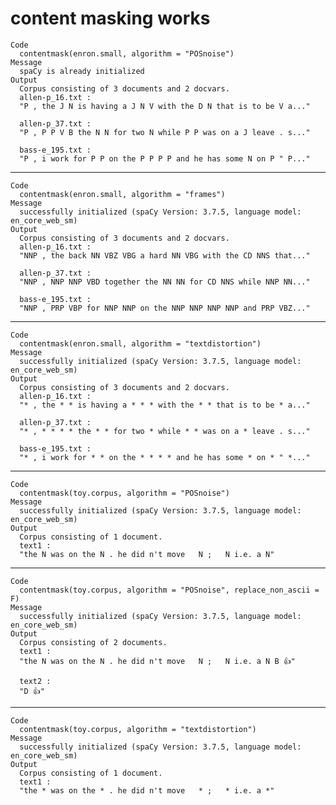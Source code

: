 # content masking works

    Code
      contentmask(enron.small, algorithm = "POSnoise")
    Message
      spaCy is already initialized
    Output
      Corpus consisting of 3 documents and 2 docvars.
      allen-p_16.txt :
      "P , the J N is having a J N V with the D N that is to be V a..."
      
      allen-p_37.txt :
      "P , P P V B the N N for two N while P P was on a J leave . s..."
      
      bass-e_195.txt :
      "P , i work for P P on the P P P P and he has some N on P " P..."
      

---

    Code
      contentmask(enron.small, algorithm = "frames")
    Message
      successfully initialized (spaCy Version: 3.7.5, language model: en_core_web_sm)
    Output
      Corpus consisting of 3 documents and 2 docvars.
      allen-p_16.txt :
      "NNP , the back NN VBZ VBG a hard NN VBG with the CD NNS that..."
      
      allen-p_37.txt :
      "NNP , NNP NNP VBD together the NN NN for CD NNS while NNP NN..."
      
      bass-e_195.txt :
      "NNP , PRP VBP for NNP NNP on the NNP NNP NNP NNP and PRP VBZ..."
      

---

    Code
      contentmask(enron.small, algorithm = "textdistortion")
    Message
      successfully initialized (spaCy Version: 3.7.5, language model: en_core_web_sm)
    Output
      Corpus consisting of 3 documents and 2 docvars.
      allen-p_16.txt :
      "* , the * * is having a * * * with the * * that is to be * a..."
      
      allen-p_37.txt :
      "* , * * * * the * * for two * while * * was on a * leave . s..."
      
      bass-e_195.txt :
      "* , i work for * * on the * * * * and he has some * on * " *..."
      

---

    Code
      contentmask(toy.corpus, algorithm = "POSnoise")
    Message
      successfully initialized (spaCy Version: 3.7.5, language model: en_core_web_sm)
    Output
      Corpus consisting of 1 document.
      text1 :
      "the N was on the N . he did n't move   N ;   N i.e. a N"
      

---

    Code
      contentmask(toy.corpus, algorithm = "POSnoise", replace_non_ascii = F)
    Message
      successfully initialized (spaCy Version: 3.7.5, language model: en_core_web_sm)
    Output
      Corpus consisting of 2 documents.
      text1 :
      "the N was on the N . he did n't move   N ;   N i.e. a N B 👍"
      
      text2 :
      "D 👍"
      

---

    Code
      contentmask(toy.corpus, algorithm = "textdistortion")
    Message
      successfully initialized (spaCy Version: 3.7.5, language model: en_core_web_sm)
    Output
      Corpus consisting of 1 document.
      text1 :
      "the * was on the * . he did n't move   * ;   * i.e. a *"
      

